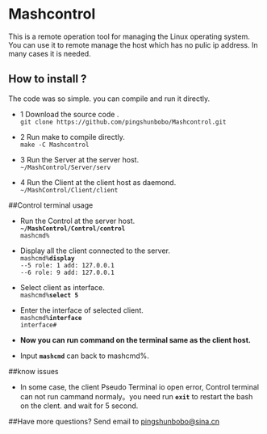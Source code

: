 # Mashcontrol
This is a remote operation tool for managing the Linux operating system. You can use it to remote manage the host which has no pulic ip address. In many cases it is needed.

## How to install ?<br>
The code was so simple. you can compile and run it directly.
* 1 Download the source code . <br>
`git clone https://github.com/pingshunbobo/Mashcontrol.git`

* 2 Run make to compile directly.<br>
`make -C Mashcontrol`

* 3 Run the Server at the server host.<br>
`~/MashControl/Server/serv`

* 4 Run the Client at the client host as daemond.<br>
`~/MashControl/Client/client`


##Control terminal usage
* Run the Control at the server host.<br>
**`~/MashControl/Control/control`** <br>
`mashcmd%`

* Display all the client connected to the server. <br>
`mashcmd%`**`display`** <br>
`--5 role: 1 add: 127.0.0.1` <br>
`--6 role: 9 add: 127.0.0.1` <br>

* Select client as interface.<br>
`mashcmd%`**`select 5`**

* Enter the interface of selected client.<br>
`mashcmd%`**`interface`**<br>
`interface#`<br>
* **Now you can run command on the terminal same as the client host.**

* Input **`mashcmd`** can back to mashcmd%. 

##know issues
* In some case, the client Pseudo Terminal io open error, Control terminal can not run cammand normaly。you need run **`exit`** to restart the bash on the clent. and wait for 5 second.

##Have more questions?
Send email to pingshunbobo@sina.cn
